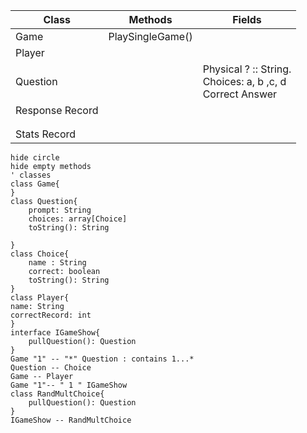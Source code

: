 | Class           | Methods                | Fields                                                              |
|-----------------|------------------------|---------------------------------------------------------------------|
| Game            | PlaySingleGame() <br/> |                                                                     |
| Player          |                        |                                                                     |
| Question        |                        | Physical ? :: String. <br/>Choices: a, b ,c, d <br/> Correct Answer |
| Response Record |                        |                                                                     |
|                 |                        |                                                                     |
|                 |                        |                                                                     |
| Stats Record    |                        |                                                                     |   

```plantuml
hide circle
hide empty methods
' classes
class Game{
}
class Question{
    prompt: String
    choices: array[Choice]
    toString(): String
    
}
class Choice{
    name : String
    correct: boolean
    toString(): String
}
class Player{
name: String
correctRecord: int
}
interface IGameShow{
    pullQuestion(): Question
}
Game "1" -- "*" Question : contains 1...*
Question -- Choice
Game -- Player
Game "1"-- " 1 " IGameShow
class RandMultChoice{
    pullQuestion(): Question
}
IGameShow -- RandMultChoice
```